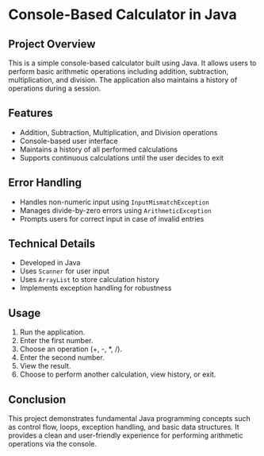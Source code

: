 # Console-Based Calculator in Java

## Project Overview
This is a simple console-based calculator built using Java. It allows users to perform basic arithmetic operations including addition, subtraction, multiplication, and division. The application also maintains a history of operations during a session.

## Features
- Addition, Subtraction, Multiplication, and Division operations
- Console-based user interface
- Maintains a history of all performed calculations
- Supports continuous calculations until the user decides to exit

## Error Handling
- Handles non-numeric input using `InputMismatchException`
- Manages divide-by-zero errors using `ArithmeticException`
- Prompts users for correct input in case of invalid entries

## Technical Details
- Developed in Java
- Uses `Scanner` for user input
- Uses `ArrayList` to store calculation history
- Implements exception handling for robustness

## Usage
1. Run the application.
2. Enter the first number.
3. Choose an operation (+, -, *, /).
4. Enter the second number.
5. View the result.
6. Choose to perform another calculation, view history, or exit.

## Conclusion
This project demonstrates fundamental Java programming concepts such as control flow, loops, exception handling, and basic data structures. It provides a clean and user-friendly experience for performing arithmetic operations via the console.
